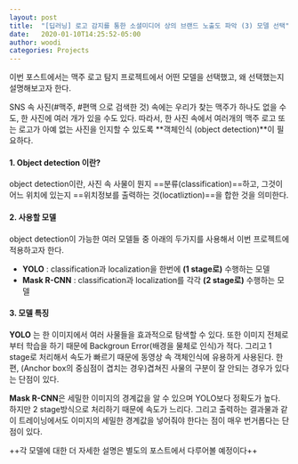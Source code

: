 ```yaml
---
layout: post
title:  "[딥러닝] 로고 감지를 통한 소셜미디어 상의 브랜드 노출도 파악 (3) 모델 선택"
date:   2020-01-10T14:25:52-05:00
author: woodi
categories: Projects
---
```

이번 포스트에서는 맥주 로고 탐지 프로젝트에서 어떤 모델을 선택했고, 왜 선택했는지 설명해보고자 한다.


SNS 속 사진(#맥주, #편맥 으로 검색한 것) 속에는 우리가 찾는 맥주가 하나도 없을 수도, 한 사진에 여러 개가 있을 수도 있다. 따라서, 한 사진 속에서 여러개의 맥주 로고 또는 로고가 아예 없는 사진을 인지할 수 있도록 **객체인식 (object detection)**이 필요하다.

#### 1. Object detection 이란?
object detection이란, 사진 속 사물이 뭔지 ==분류(classification)==하고, 그것이 어느 위치에 있는지 ==위치정보를 출력하는 것(locatliztion)==을 합한 것을 의미한다.

#### 2. 사용할 모델
object detection이 가능한 여러 모델들 중 아래의 두가지를 사용해서 이번 프로젝트에 적용하고자 한다.

-  **YOLO** : classification과 localization을 한번에 **(1 stage로)** 수행하는 모델
-  **Mask R-CNN** : classification과 localization를 각각 **(2 stage로)** 수행하는 모델

#### 3. 모델 특징

**YOLO** 는 한 이미지에서 여러 사물들을 효과적으로 탐색할 수 있다. 또한 이미지 전체로부터 학습을 하기 때문에 Backgroun Error(배경을 물체로 인식)가 적다. 그리고 1 stage로 처리해서 속도가 빠르기 때문에 동영상 속 객체인식에 유용하게 사용된다. 한편, (Anchor box의 중심점이 겹치는 경우)겹쳐진 사물의 구분이 잘 안되는 경우가 있다는 단점이 있다.

**Mask R-CNN**은 세밀한 이미지의 경계값을 알 수 있으며 YOLO보다 정확도가 높다. 하지만 2 stage방식으로 처리하기 때문에 속도가 느리다. 그리고 출력하는 결과물과 같이 트레이닝에서도 이미지의 세밀한 경계값을 넣어줘야 한다는 점이 매우 번거롭다는 단점이 있다.



++각 모델에 대한 더 자세한 설명은 별도의 포스트에서 다루어볼 예정이다++





